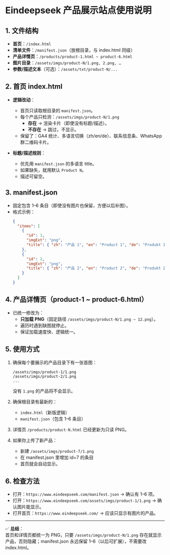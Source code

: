 # Eindeepseek 产品展示站点使用说明

## 1. 文件结构
- **首页**：`/index.html`
- **清单文件**：`/manifest.json`（放根目录，与 index.html 同级）
- **产品详情页**：`/products/product-1.html ~ product-6.html`
- **图片目录**：`/assets/imgs/product-N/1.png, 2.png, …`
- **参数/描述文本**（可选）：`/assets/txt/product-N/...`

## 2. 首页 index.html
- **逻辑改动**：
  - 首页只读取根目录的 `manifest.json`。
  - 每个产品只检测：`/assets/imgs/product-N/1.png`
    - **存在** → 渲染卡片（即使没有标题/描述）。
    - **不存在** → 跳过，不显示。
  - 保留了：GA4 统计、多语言切换（zh/en/de）、联系信息条、WhatsApp 群二维码卡片。

- **标题/描述规则**：
  - 优先用 `manifest.json` 的多语言 title。
  - 如果缺失，就用默认 `Product N`。
  - 描述可留空。

## 3. manifest.json
- 固定包含 1–6 条目（即使没有图片也保留，方便以后补图）。
- 格式示例：
  ```json
  {
    "items": [
      {
        "id": 1,
        "imgExt": "png",
        "title": { "zh": "产品 1", "en": "Product 1", "de": "Produkt 1" }
      },
      {
        "id": 2,
        "imgExt": "png",
        "title": { "zh": "产品 2", "en": "Product 2", "de": "Produkt 2" }
      }
    ]
  }
  ```

## 4. 产品详情页（product-1 ~ product-6.html）
- 已统一修改为：  
  - **只加载 PNG**（固定路径 `/assets/imgs/product-N/1.png ~ 12.png`）。
  - 遍历时遇到缺图就停止。
  - 保证加载速度快、逻辑统一。

## 5. 使用方式
1. 确保每个要展示的产品目录下有一张首图：
   ```
   /assets/imgs/product-1/1.png
   /assets/imgs/product-2/1.png
   ...
   ```
   没有 `1.png` 的产品将不会显示。

2. 确保根目录有最新的：
   - `index.html`（新版逻辑）
   - `manifest.json`（包含 1–6 条目）

3. 详情页 `/products/product-N.html` 已经更新为只读 PNG。

4. 如果你上传了新产品：
   - 新建 `/assets/imgs/product-7/1.png`
   - 在 manifest.json 里增加 id=7 的条目
   - 首页就会自动显示。

## 6. 检查方法
- 打开：`https://www.eindeepseek.com/manifest.json` → 确认有 1–6 项。
- 打开：`https://www.eindeepseek.com/assets/imgs/product-1/1.png` → 确认图片能显示。
- 打开首页：`https://www.eindeepseek.com/` → 应该只显示有图片的产品。

---

✅ **总结**：  
首页和详情页都统一为 PNG，只要 `/assets/imgs/product-N/1.png` 存在就显示产品，否则隐藏；manifest.json 永远保留 1–6（以后可扩展），不需要改 index.html。
